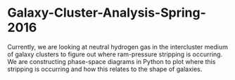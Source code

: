 # Galaxy-Cluster-Analysis-Spring-2016
Currently, we are looking at neutral hydrogen gas in the intercluster medium of galaxy clusters to figure out where ram-pressure stripping is occurring. We are constructing phase-space diagrams in Python to plot where this stripping is occurring and how this relates to the shape of galaxies.
